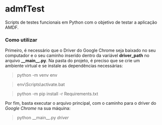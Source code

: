 # admfTest
Scripts de testes funcionais em Python com o objetivo de testar a aplicação AMDF.

### Como utilizar
Primeiro, é necessário que o Driver do Google Chrome seja baixado no seu computador e o seu caminho inserido dentro da variável __driver_path__ no arquivo __\_\_main\_\_.py__.
Na pasta do projeto, é preciso que se crie um ambiente virtual e se instale as dependências necessárias:

> python -m venv env

> env\Scripts\activate.bat

> python -m pip install -r Requirements.txt

Por fim, basta executar o arquivo principal, com o caminho para o driver do _Google Chrome_ na sua máquina:
> python \_\_main\_\_.py _driver_
